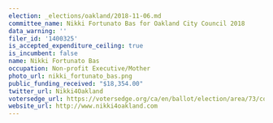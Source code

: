 ```yaml
---
election: _elections/oakland/2018-11-06.md
committee_name: Nikki Fortunato Bas for Oakland City Council 2018
data_warning: ''
filer_id: '1400325'
is_accepted_expenditure_ceiling: true
is_incumbent: false
name: Nikki Fortunato Bas
occupation: Non-profit Executive/Mother
photo_url: nikki_fortunato_bas.png
public_funding_received: "$18,354.00"
twitter_url: Nikki4Oakland
votersedge_url: https://votersedge.org/ca/en/ballot/election/area/73/contests/contest/17339/candidate/139753?&county=alameda%20county&election_authority_id=1
website_url: http://www.nikki4oakland.com
---
```


